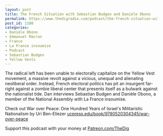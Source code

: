 ```yaml
---
layout: post
title: The French Situation with Sebastian Budgen and Danièle Obono
permalink: https://www.thedigradio.com/podcast/the-french-situation-with-sebastian-budgen-and-daniele-obono/index.html
post_id: 1100
categories: 
- Danièle Obono
- Emmanuel Macron
- France
- La France insoumise
- Podcast
- Sebastian Budgen
- Yellow Vests
---
```


The radical left has been unable to electorally capitalize on the Yellow Vest movement, a massive revolt against a vicious, unequal and alienating neoliberal order. Instead, French electoral politics has pit an insurgent far-right against a zombie liberal center that presents itself as a bulwark against the nationalist tide. Dan interviews Sebastian Budgen and Danièle Obono, a member of the National Assembly with La France insoumise.

Check out War over Peace: One Hundred Years of Israel's Militaristic Nationalism by Uri Ben-Eliezer 
[ucpress.edu/book/9780520304345/war-over-peace](http://ucpress.edu/book/9780520304345/war-over-peace)

Support this podcast with your money at 
[Patreon.com/TheDig](http://Patreon.com/TheDig)